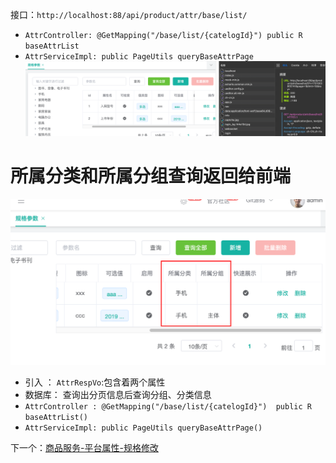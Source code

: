 接口：`http://localhost:88/api/product/attr/base/list/`
- `AttrController: @GetMapping("/base/list/{catelogId}") public R baseAttrList`
- `AttrServiceImpl: public PageUtils queryBaseAttrPage`
![](BEFORE/附件/Pasted%20image%2020231127134456.png)


# 所属分类和所属分组查询返回给前端

![](BEFORE/附件/Pasted%20image%2020231128180945.png)

- 引入 ： `AttrRespVo`:包含着两个属性
- 数据库： 查询出分页信息后查询分组、分类信息
- `AttrController : @GetMapping("/base/list/{catelogId}")  public R baseAttrList()`
- `AttrServiceImpl: public PageUtils queryBaseAttrPage()`

下一个：[商品服务-平台属性-规格修改](课程&笔记/技术栈/尚硅谷/谷粒商城/步骤与问题/recources/商品服务-平台属性-规格修改.md)